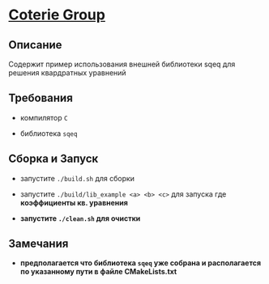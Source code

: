 # [Coterie Group](http://coterie.group)

## Описание

Содержит пример использования внешней библиотеки sqeq для решения квардратных уравнений

## Требования

* компилятор `C`

* библиотека `sqeq`


## Сборка и Запуск

* запустите `./build.sh` для сборки

* запустите `./build/lib_example <a> <b> <c>` для запуска где <a> <b> <c> коэффициенты кв. уравнения

* запустите `./clean.sh` для очистки

## Замечания

* предполагается что библиотека `sqeq` уже собрана и располагается по указанному пути в файле __CMakeLists.txt__
